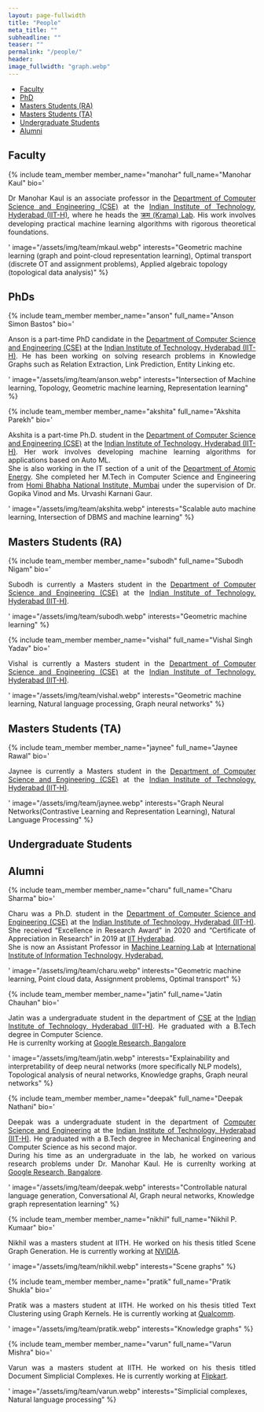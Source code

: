 ```yaml
---
layout: page-fullwidth
title: "People"
meta_title: ""
subheadline: ""
teaser: ""
permalink: "/people/"
header:
image_fullwidth: "graph.webp"
---
```

<!--
TEMPLATE FOR ADDING NEW MEMBER
COPY IN PROPER HEADING AND ADD DETAILS AS REQUIRED


{% include team_member
member_name=""
full_name=""
bio='<p align="justify">

</p>'
image="/assets/img/team/default.webp"
interests=""
%}



-->

<div data-magellan-expedition="fixed">
    <ul class="sub-nav">
        <li data-magellan-arrival="Faculty"><a href="#Faculty">Faculty</a></li>
        <li data-magellan-arrival="PhD"><a href="#PhDs">PhD</a></li>
        <li data-magellan-arrival="Masters_Students"><a href="#Masters_Students">Masters Students (RA)</a></li>
	<li data-magellan-arrival="Masters_Students"><a href="#Masters_Students">Masters Students (TA)</a></li>
        <li data-magellan-arrival="Undergraduate_Students"><a href="#Undergraduate_Students">Undergraduate Students</a>
        </li>
        <!-- <li data-magellan-arrival="Staff"><a href="#Staff">Staff</a></li>
    <li data-magellan-arrival="Students_Interns"><a href="#Students_Interns">Students and Interns</a></li> -->
        <li data-magellan-arrival="Alumni"><a href="#Alumni">Alumni</a></li>
        <!-- <li data-magellan-arrival="Past_Members"><a href="#Past_Members">Past Members</a></li> -->
    </ul>
</div>

<!-- ################################################################################################   FACULTY    ################################################################################################################ -->

<h2 data-magellan-destination="Faculty">Faculty</h2><a name="Faculty"></a>

{% include team_member
member_name="manohar"
full_name="Manohar Kaul"
bio='<p align="justify">
Dr Manohar Kaul is an associate professor in the <a href="https://cse.iith.ac.in/" target="_blank">Department of
Computer Science and Engineering (CSE)</a> at the <a href="https://iith.ac.in/" target="_blank">Indian Institute
of Technology, Hyderabad (IIT-H)</a>, where he heads the <a href="/">क्रम (Krama)
Lab</a>. His work involves developing practical machine learning algorithms with rigorous theoretical
foundations.

</p>'
image="/assets/img/team/mkaul.webp"
interests="Geometric machine learning (graph and point-cloud representation learning), Optimal transport (discrete OT
and assignment
problems), Applied algebraic topology (topological data analysis)"
%}

<!-- ################################################################################################   PhD    ################################################################################################################ -->

<h2 data-magellan-destination="PhD">PhDs </h2><a name="PhD"></a>



{% include team_member
member_name="anson"
full_name="Anson Simon Bastos"
bio='<p align="justify">
Anson is a part-time PhD candidate in the <a href="https://cse.iith.ac.in/" target="_blank">Department of Computer
Science and Engineering (CSE)</a> at the <a href="https://iith.ac.in/" target="_blank">Indian Institute of
Technology, Hyderabad (IIT-H)</a>. He has been working on solving research problems in Knowledge Graphs such
as Relation Extraction, Link Prediction, Entity Linking etc.

</p>'
image="/assets/img/team/anson.webp"
interests="Intersection of Machine learning, Topology, Geometric machine learning, Representation learning"
%}

{% include team_member
member_name="akshita"
full_name="Akshita Parekh"
bio='<p align="justify">
Akshita is a part-time Ph.D. student in the <a href="https://cse.iith.ac.in/" target="_blank">Department of Computer
Science and Engineering (CSE)</a> at the <a href="https://iith.ac.in/" target="_blank">Indian Institute of
Technology, Hyderabad (IIT-H)</a>. Her work involves developing machine learning algorithms for applications
based on Auto ML.
<br>
She is also working in the IT section of a unit of the <a href="https://dae.gov.in/" target="_blank">Department of
Atomic Energy</a>. She completed her M.Tech in Computer Science and Engineering from <a
href="https://www.hbni.ac.in/" target="_blank">Homi Bhabha National Institute, Mumbai</a> under the supervision
of Dr. Gopika Vinod and Ms. Urvashi Karnani Gaur.

</p>'
image="/assets/img/team/akshita.webp"
interests="Scalable auto machine learning, Intersection of DBMS and machine learning"
%}

<!-- ################################################################################################   MASTERS    ################################################################################################################ -->

<h2 data-magellan-destination="Masters_Students">Masters Students (RA)</h2><a name="Masters_Students"></a>

{% include team_member
member_name="subodh"
full_name="Subodh Nigam"
bio='<p align="justify">
Subodh is currently a Masters student in the <a href="https://cse.iith.ac.in/" target="_blank">Department of
Computer Science and Engineering (CSE)</a> at the <a href="https://iith.ac.in/" target="_blank">Indian Institute
of Technology, Hyderabad (IIT-H)</a>.

</p>'
image="/assets/img/team/subodh.webp"
interests="Geometric machine learning"
%}

{% include team_member
member_name="vishal"
full_name="Vishal Singh Yadav"
bio='<p align="justify">
Vishal is currently a Masters student in the <a href="https://cse.iith.ac.in/" target="_blank">Department of
Computer Science and Engineering (CSE)</a> at the <a href="https://iith.ac.in/" target="_blank">Indian Institute
of Technology, Hyderabad (IIT-H)</a>.

</p>'
image="/assets/img/team/vishal.webp"
interests="Geometric machine learning, Natural language processing, Graph neural networks"
%}


<h2 data-magellan-destination="Masters_Students">Masters Students (TA)</h2><a name="Masters_Students"></a>


{% include team_member
member_name="jaynee"
full_name="Jaynee Rawal"
bio='<p align="justify">
Jaynee is currently a Masters student in the <a href="https://cse.iith.ac.in/" target="_blank">Department of
Computer Science and Engineering (CSE)</a> at the <a href="https://iith.ac.in/" target="_blank">Indian Institute
of Technology, Hyderabad (IIT-H)</a>.

</p>'
image="/assets/img/team/jaynee.webp"
interests="Graph Neural Networks(Contrastive Learning and Representation Learning), Natural Language Processing"
%}


<!-- #############################################################################################   UNDERGRADUATE    ############################################################################################################# -->

<h2 data-magellan-destination="Undergraduate_Students">Undergraduate Students</h2><a name="Undergraduate_Students"></a>



<!-- ################################################################################################   ALUMNI    ################################################################################################################ -->

<h2 data-magellan-destination="Alumni">Alumni</h2><a name="Alumni"></a>

{% include team_member
member_name="charu"
full_name="Charu Sharma"
bio='<p align="justify">
Charu was a Ph.D. student in the <a href="https://cse.iith.ac.in/" target="_blank">Department of Computer Science
and Engineering (CSE)</a> at the <a href="https://iith.ac.in/" target="_blank">Indian Institute of Technology,
Hyderabad (IIT-H)</a>. She received
“Excellence in Research Award” in 2020 and “Certificate of Appreciation in Research” in 2019 at <a
href="https://iith.ac.in" target="_blank">IIT Hyderabad</a>.
<br>
She is now an Assistant Professor in <a href="https://mll.iiit.ac.in/" target="_blank">Machine Learning Lab</a>
at <a href="https://www.iiit.ac.in/" target="_blank">International Institute of Information Technology, Hyderabad.</a>

</p>'
image="/assets/img/team/charu.webp"
interests="Geometric machine learning, Point cloud data, Assignment problems, Optimal transport"
%}

{% include team_member
member_name="jatin"
full_name="Jatin Chauhan"
bio='<p align="justify">
Jatin was a undergraduate student in the department of <a href="https://cse.iith.ac.in/"
target="_blank">CSE</a> at the <a href="https://iith.ac.in/" target="_blank">Indian Institute of Technology,
Hyderabad (IIT-H)</a>. He graduated with a B.Tech degree in Computer Science.
<br>
He is currenlty working at <a href="https://research.google/locations/india/" target="_blank">Google Research,
Bangalore</a>


</p>'
image="/assets/img/team/jatin.webp"
interests="Explainability and interpretability of deep neural networks (more specifically NLP models), Topological
analysis of neural networks,
Knowledge graphs, Graph neural networks"
%}

{% include team_member
member_name="deepak"
full_name="Deepak Nathani"
bio='<p align="justify">
Deepak was a undergraduate student in the department of <a href="https://cse.iith.ac.in/" target="_blank">Computer
Science and Engineering</a> at the <a href="https://iith.ac.in/" target="_blank">Indian Institute of Technology,
Hyderabad (IIT-H)</a>. He graduated with a B.Tech degree in Mechanical Engineering and Computer Science as his
second major.
<br>
During his time as an undergraduate in the lab, he worked on various research problems under Dr. Manohar Kaul. He
is currenlty working at <a href="https://research.google/locations/india/" target="_blank">Google Research,
Bangalore</a>.

</p>'
image="/assets/img/team/deepak.webp"
interests="Controllable natural language generation, Conversational AI, Graph neural networks, Knowledge graph representation learning"
%}

{% include team_member
member_name="nikhil"
full_name="Nikhil P. Kumaar"
bio='<p align="justify">
Nikhil was a masters student at IITH. He worked on his thesis titled Scene Graph Generation. He is currently working
at <a href="https://www.nvidia.com/en-in/" target="_blank">NVIDIA</a>.

</p>'
image="/assets/img/team/nikhil.webp"
interests="Scene graphs"
%}

{% include team_member
member_name="pratik"
full_name="Pratik Shukla"
bio='<p align="justify">
Pratik was a masters student at IITH. He worked on his thesis titled Text Clustering using Graph Kernels. He is
currently working at
<a href="https://www.qualcomm.com/" target="_blank">Qualcomm</a>.

</p>'
image="/assets/img/team/pratik.webp"
interests="Knowledge graphs"
%}

{% include team_member
member_name="varun"
full_name="Varun Mishra"
bio='<p align="justify">
Varun was a masters student at IITH. He worked on his thesis titled Document Simplicial Complexes. He is currently
working at
<a href="https://www.flipkart.com/" target="_blank">Flipkart</a>.

</p>'
image="/assets/img/team/varun.webp"
interests="Simplicial complexes, Natural language processing"
%}